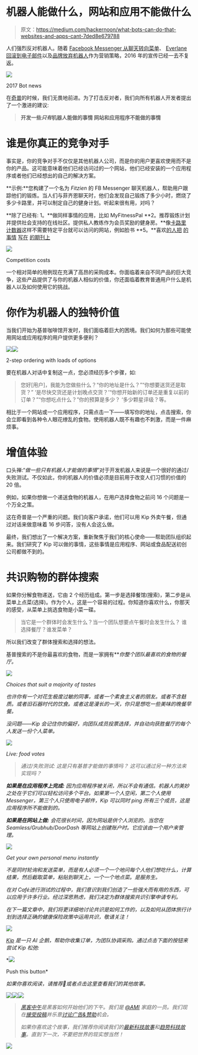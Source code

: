 # 机器人能做什么，网站和应用不能做什么

> 原文：<https://medium.com/hackernoon/what-bots-can-do-that-websites-and-apps-cant-7ded8e679788>

人们强烈反对机器人。随着 [Facebook Messenger 从聊天转向菜单](https://techcrunch.com/2017/03/02/as-messengers-bots-lose-steam-facebook-pushes-menus-over-chat/)、 [Everlane 回滚到电子邮件](http://www.recode.net/2017/3/1/14779978/everlane-facebook-messenger-stop-customer-service-notifications)以及[品牌放弃机器人](http://digiday.com/marketing/brand-bot-backlash-begun/)作为营销策略，2016 年的宣传已经一去不复返。

![](img/8d8ca4a3fdee7ffc95024911ae546541.png)

2017 Bot news

在[奇普](http://www.kipthis.com)的时候，我们无畏地前进。为了打击反对者，我们向所有机器人开发者提出了一个激进的建议:

> **开发一些*只有*机器人能做的事情
> 网站和应用程序不能做的事情**

# 谁是你真正的竞争对手

事实是，你的竞争对手不仅仅是其他机器人公司，而是你的用户更喜欢使用而不是你的产品。这可能意味着他们已经访问过的一个网站，他们已经安装的一个应用程序或者他们已经想出的自己的解决方案。

**示例:**您构建了一个名为 *Fitzien* 的 FB Messenger 聊天机器人，帮助用户跟踪他们的锻炼。当人们与菲齐恩聊天时，他们会发现自己锻炼了多少小时，燃烧了多少卡路里，并可以制定自己的健身计划。听起来很有用，对吗？

**除了已经有:
1。**做同样事情的应用，比如 MyFitnessPal
**2。推荐锻炼计划并提供社会支持的在线社区。提供私人教练作为会员奖励的健身房。**像[卡路里计数器](http://www.calculator.net/calorie-calculator.html)这样不需要特定平台就可以访问的网站，例如脸书
**5。**喜欢[的人把](https://www.buzzfeed.com/rachelwmiller/how-to-start-a-bullet-journal?utm_term=.doWD5dwD4#.npXE0vlE4) [的事情](http://bulletjournal.com/get-started/) [写在](http://www.thelazygeniuscollective.com/blog/how-to-bullet-journal) [的期刊上](http://lifehacker.com/the-bullet-journal-minus-the-hype-is-actually-a-reall-1786382012)

[![](img/5ea949f0d94bf5c6d551a365444592b7.png)](https://en.wikipedia.org/wiki/Wheels_on_Meals)

Competition costs

一个相对简单的用例现在充满了高昂的采购成本。你面临着来自不同产品的巨大竞争，这些产品提供了与你的机器人相似的价值，你还面临着教育普通用户什么是机器人以及如何使用它的挑战。

# 你作为机器人的独特价值

当我们开始为基普咖啡馆开发时，我们面临着巨大的困境。我们如何为那些可能使用网站或应用程序的用户提供更多便利？

![](img/4b32f57049db65a6d0028da7d25b117a.png)![](img/0db749299b361cf3806aacc364d22eed.png)

2-step ordering with loads of options

要在机器人对话中复制这一点，您必须经历多个步骤，如:

> 您好[用户]，我能为您做些什么？“你的地址是什么？”“你想要送货还是取货？”
> ‘是尽快交货还是计划晚点交货？’“你想开始新的订单还是重复以前的订单？”“你想吃点什么？”你的预算是多少？
> ‘多少颗星评级？等。

相比于一个网站或一个应用程序，只需点击一下——填写你的地址，点击搜索，你会立即看到各种令人眼花缭乱的食物。使用机器人既不有趣也不刺激，而是一件麻烦事。

# 增值体验

口头禅:“*做一些只有机器人才能做的事情*”对于开发机器人来说是一个很好的通过/失败测试。不仅如此，你的机器人的价值必须是目前用于改变人们习惯的价值的 20 倍。

例如，如果你想做一个递送食物的机器人，在用户选择食物之前问 16 个问题是一个万全之策。

这在奇普是一个严重的问题。我们向客户承诺，他们可以用 Kip 外卖午餐，但通过对话来做意味着 16 步问答，没有人会这么做。

最终，我们想出了一个解决方案，重新聚焦于我们的核心使命——帮助团队组织起来。我们研究了 Kip 可以做的事情，这些事情是应用程序、网站或食品配送初创公司都做不到的。

# 共识购物的群体搜索

如果你分解食物递送，它由 2 个经历组成。第一步是选择餐馆(搜索)，第二步是从菜单上点菜(选择)。作为个人，这是一个容易的过程。你知道你喜欢什么，你那天的感受，从菜单上挑选食物是小菜一碟。

> 当它是一个群体时会发生什么？当一个团队想要点午餐时会发生什么？
> 谁选择餐厅？谁发菜单？

所以我们改变了群体搜索和选择的想法。

基普搜索的不是你最喜欢的食物，而是一家拥有***你整个团队最喜欢的食物的餐厅。*

*![](img/44f8ede43bb9d5f10f85a5f1e33fbf9e.png)*

*Choices that suit a majority of tastes*

*也许你有一个对花生极度过敏的同事，或者一个素食主义者的朋友。或者不含麸质。或者旧石器时代的饮食。或者这是漫长的一天，你只是想吃一些美味的晚餐早餐。*

*没问题——Kip 会记住你的偏好，向团队成员投票选择，并自动向获胜餐厅的每个人发送一份个人菜单。*

*![](img/071ccc35dc223eef3f4bc025af62a449.png)*

*Live: food votes*

> *通过/失败测试:
> 这是只有基普才能做的事情吗？
> 这可以通过另一种方法来实现吗？*

***如果是在应用程序上完成:** 因为应用程序被关闭，所以不会有通信。机器人的美妙之处在于它们可以轻松访问多个平台。如果第一个人空闲，第二个人使用 Messenger，第三个人只使用电子邮件，Kip 可以同时 ping 所有三个成员，这是应用程序所不能做到的。*

***如果是在网站上做:** 会花很长时间，因为网站是供个人浏览的。当您在 Seamless/Grubhub/DoorDash 等网站上创建账户时。它应该由一个用户来管理。*

*![](img/d709e0e15bec646b77b9b75205d443d6.png)*

*Get your own personal menu instantly*

*不是同时轮询和发送菜单，而是有人必须一个一个地问每个人他们想吃什么，计算结果，然后截取菜单，粘贴到聊天上，一个一个地点菜。是服务生。*

*在对 Café进行测试的过程中，我们意识到我们创造了一些强大而有用的东西，可以应用于许多行业。经过深思熟虑，我们决定为群体搜索共识引擎申请专利。*

*在下一篇文章中，我们将更详细地讨论共识是如何工作的，以及如何从团体旅行计划到选择正确的健康保险政策中运用共识，敬请关注！*

*![](img/f113c4f1520b7073d4276960adefe39c.png)*

*[Kip](http://kipthis.com) 是一只 AI 企鹅，帮助你收集订单，为团队协调采购。通过点击下面的按钮来尝试 Kip 松弛:*

*[![](img/e8edc4e8360ec76da8448fc4003cef63.png)](https://slack.com/oauth/authorize?scope=commands+bot+users%3Aread&client_id=2804113073.14708197459)

Push this button* 

*如果你喜欢阅读，请推荐💚或者点击这里查看我们的其他故事。*

*[![](img/50ef4044ecd4e250b5d50f368b775d38.png)](http://bit.ly/HackernoonFB)**[![](img/979d9a46439d5aebbdcdca574e21dc81.png)](https://goo.gl/k7XYbx)**[![](img/2930ba6bd2c12218fdbbf7e02c8746ff.png)](https://goo.gl/4ofytp)*

> *[黑客中午](http://bit.ly/Hackernoon)是黑客如何开始他们的下午。我们是 [@AMI](http://bit.ly/atAMIatAMI) 家庭的一员。我们现在[接受投稿](http://bit.ly/hackernoonsubmission)并乐意[讨论广告&赞助](mailto:partners@amipublications.com)机会。*
> 
> *如果你喜欢这个故事，我们推荐你阅读我们的[最新科技故事](http://bit.ly/hackernoonlatestt)和[趋势科技故事](https://hackernoon.com/trending)。直到下一次，不要把世界的现实想当然！*

*![](img/be0ca55ba73a573dce11effb2ee80d56.png)*